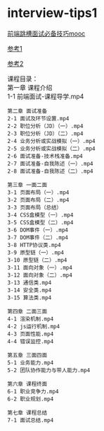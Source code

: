 
# interview-tips1
[前端跳槽面试必备技巧mooc](https://coding.imooc.com/class/chapter/129.html#Anchor)


[参考1](https://www.jianshu.com/c/a315b1b98f52)

[参考2](https://www.jianshu.com/p/bab781e62f29?utm_campaign=haruki)




课程目录：  
	第一章 课程介绍  
	1-1 前端面试-课程导学.mp4  
	 
	第二章 面试准备  
	2-1 面试及环节设置.mp4  
	2-2 职位分析（JD）（一）.mp4  
	2-3 职位分析（JD）（二）.mp4  
	2-4 业务分析或实战模拟（一）.mp4  
	2-5 业务分析或实战模拟（二）.mp4  
	2-6 面试准备-技术栈准备.mp4  
	2-7 面试准备-自我陈述（一）.mp4  
	2-8 面试准备-自我陈述（二）.mp4  
	
	第三章 一面二面  
	3-1 页面布局（一）.mp4  
	3-2 页面布局（二）.mp4  
	3-3 页面布局（总结）  
	3-4 CSS盒模型（一）.mp4  
	3-5 CSS盒模型（二）.mp4  
	3-6 DOM事件（一）.mp4  
	3-7 DOM事件（二）.mp4  
	3-8 HTTP协议类.mp4  
	3-9 原型链（一）.mp4  
	3-10 原型链（二）.mp4  
	3-11 面向对象（一）.mp4  
	3-12 面向对象（二）.mp4  
	3-13 通信类.mp4  
	3-14 安全类.mp4  
	3-15 算法类.mp4  
	
	第四章 二面三面  
	4-1 渲染机制.mp4  
	4-2 js运行机制.mp4  
	4-3 页面性能.mp4  
	4-4 错误监控.mp4  
	
	第五章 三面四面  
	5-1 业务能力.mp4  
	5-2 团队协作能力与带人能力.mp4  
	
	第六章 课程终面  
	6-1 职业竞争力.mp4  
	6-2 职业规划.mp4  
	
	第七章 课程总结  
	7-1 面试总结.mp4  

